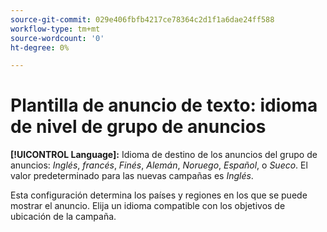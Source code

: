 ```yaml
---
source-git-commit: 029e406fbfb4217ce78364c2d1f1a6dae24ff588
workflow-type: tm+mt
source-wordcount: '0'
ht-degree: 0%

---
```

# Plantilla de anuncio de texto: idioma de nivel de grupo de anuncios

**[!UICONTROL Language]:** Idioma de destino de los anuncios del grupo de anuncios: *Inglés*, *francés*, *Finés*, *Alemán*, *Noruego*, *Español*, o *Sueco*. El valor predeterminado para las nuevas campañas es *Inglés*.

Esta configuración determina los países y regiones en los que se puede mostrar el anuncio. Elija un idioma compatible con los objetivos de ubicación de la campaña.
